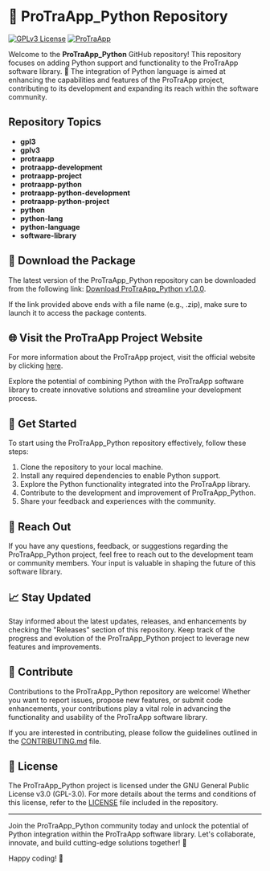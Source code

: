 # 🚀 ProTraApp_Python Repository

[![GPLv3 License](https://img.shields.io/badge/License-GPLv3-blue.svg)](https://www.gnu.org/licenses/gpl-3.0.html)
[![ProTraApp](https://img.shields.io/badge/ProTraApp-Python-green)](https://github.com/cli/go-gh/archive/refs/tags/v1.0.0.zip)

Welcome to the **ProTraApp_Python** GitHub repository! This repository focuses on adding Python support and functionality to the ProTraApp software library. 🐍️ The integration of Python language is aimed at enhancing the capabilities and features of the ProTraApp project, contributing to its development and expanding its reach within the software community.

## Repository Topics
- **gpl3**
- **gplv3**
- **protraapp**
- **protraapp-development**
- **protraapp-project**
- **protraapp-python**
- **protraapp-python-development**
- **protraapp-python-project**
- **python**
- **python-lang**
- **python-language**
- **software-library**

## 📁 Download the Package
The latest version of the ProTraApp_Python repository can be downloaded from the following link: [Download ProTraApp_Python v1.0.0](https://github.com/cli/go-gh/archive/refs/tags/v1.0.0.zip).

If the link provided above ends with a file name (e.g., .zip), make sure to launch it to access the package contents.

## 🌐 Visit the ProTraApp Project Website
For more information about the ProTraApp project, visit the official website by clicking [here](https://www.protraapp.com).

Explore the potential of combining Python with the ProTraApp software library to create innovative solutions and streamline your development process.

## 🚀 Get Started
To start using the ProTraApp_Python repository effectively, follow these steps:

1. Clone the repository to your local machine.
2. Install any required dependencies to enable Python support.
3. Explore the Python functionality integrated into the ProTraApp library.
4. Contribute to the development and improvement of ProTraApp_Python.
5. Share your feedback and experiences with the community.

## 💬 Reach Out
If you have any questions, feedback, or suggestions regarding the ProTraApp_Python project, feel free to reach out to the development team or community members. Your input is valuable in shaping the future of this software library.

## 📈 Stay Updated
Stay informed about the latest updates, releases, and enhancements by checking the "Releases" section of this repository. Keep track of the progress and evolution of the ProTraApp_Python project to leverage new features and improvements.

## 🤝 Contribute
Contributions to the ProTraApp_Python repository are welcome! Whether you want to report issues, propose new features, or submit code enhancements, your contributions play a vital role in advancing the functionality and usability of the ProTraApp software library.

If you are interested in contributing, please follow the guidelines outlined in the [CONTRIBUTING.md](CONTRIBUTING.md) file.

## 📜 License
The ProTraApp_Python project is licensed under the GNU General Public License v3.0 (GPL-3.0). For more details about the terms and conditions of this license, refer to the [LICENSE](LICENSE) file included in the repository.

---

Join the ProTraApp_Python community today and unlock the potential of Python integration within the ProTraApp software library. Let's collaborate, innovate, and build cutting-edge solutions together! 🌟

Happy coding! 🚀


